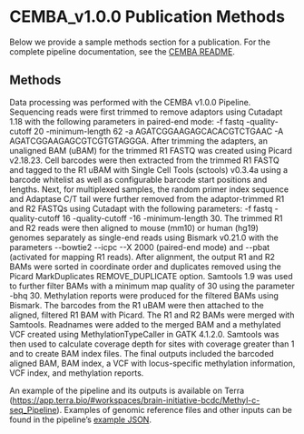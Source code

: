 # CEMBA_v1.0.0 Publication Methods

Below we provide a sample methods section for a publication. For the complete pipeline documentation, see the [CEMBA README](./README.md).

## Methods

Data processing was performed with the CEMBA v1.0.0 Pipeline. Sequencing reads were first trimmed to remove adaptors using Cutadapt 1.18 with the following parameters in paired-end mode: -f fastq -quality-cutoff 20 -minimum-length 62 -a AGATCGGAAGAGCACACGTCTGAAC -A AGATCGGAAGAGCGTCGTGTAGGGA. After trimming the adapters, an unaligned BAM (uBAM) for the trimmed R1 FASTQ was created using Picard v2.18.23. Cell barcodes were then extracted from the trimmed R1 FASTQ and tagged to the R1 uBAM with Single Cell Tools (sctools) v0.3.4a using a barcode whitelist as well as configurable barcode start positions and lengths. Next, for multiplexed samples, the random primer index sequence and Adaptase C/T tail were further removed from the adaptor-trimmed R1 and R2 FASTQs using Cutadapt with the following parameters: -f fastq -quality-cutoff 16 -quality-cutoff -16 -minimum-length 30. The trimmed R1 and R2 reads were then aligned to mouse (mm10) or human (hg19) genomes separately as single-end reads using Bismark v0.21.0 with the parameters --bowtie2 --icpc --X 2000 (paired-end mode) and --pbat (activated for mapping R1 reads). After alignment, the output R1 and R2 BAMs were sorted in coordinate order and duplicates removed using the Picard MarkDuplicates REMOVE_DUPLICATE option. Samtools 1.9 was used to further filter BAMs with a minimum map quality of 30 using the parameter -bhq 30. Methylation reports were produced for the filtered BAMs using Bismark. The barcodes from the R1 uBAM were then attached to the aligned, filtered R1 BAM with Picard. The R1 and R2 BAMs were merged with Samtools. Readnames were added to the merged BAM and a methylated VCF created using MethylationTypeCaller in GATK 4.1.2.0. Samtools was then used to calculate coverage depth for sites with coverage greater than 1 and to create BAM index files. The final outputs included the barcoded aligned BAM, BAM index, a VCF with locus-specific methylation information, VCF index, and methylation reports.

An example of the pipeline and its outputs is available on Terra (https://app.terra.bio/#workspaces/brain-initiative-bcdc/Methyl-c-seq_Pipeline). Examples of genomic reference files and other inputs can be found in the pipeline’s [example JSON](example_inputs/CEMBA.inputs.json).
